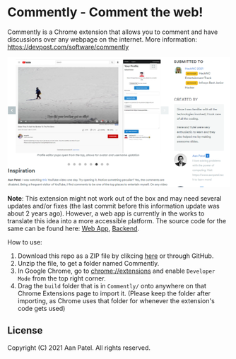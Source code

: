 # Commently - Comment the web!

Commently is a Chrome extension that allows you to comment and have discussions over any webpage on the internet. More information: https://devpost.com/software/commently

![Commently Demo](image.png)

**Note**: This extension might not work out of the box and may need several updates and/or fixes (the last commit before this information update was about 2 years ago). However, a web app is currently in the works to translate this idea into a more accessible platform. The source code for the same can be found here: [Web App](https://github.com/aannirajpatel/commently-web-app), [Backend](https://github.com/aannirajpatel/commently-backend).

How to use:

1. Download this repo as a ZIP file by clikcing [here](https://github.com/aannirajpatel/Commently/archive/refs/heads/main.zip) or through GitHub.
2. Unzip the file, to get a folder named Commently.
3. In Google Chrome, go to [chrome://extensions](chrome://extensions) and enable `Developer Mode` from the top right corner.
4. Drag the `build` folder that is in `Commently/` onto anywhere on that Chrome Extensions page to import it. (Please keep the folder after importing, as Chrome uses that folder for whenever the extension's code gets used)

## License

Copyright (C) 2021 Aan Patel. All rights reserved.